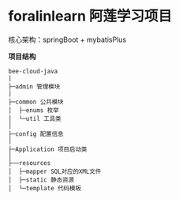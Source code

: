 # foralinlearn 阿莲学习项目

核心架构：springBoot + mybatisPlus

**项目结构** 
```
bee-cloud-java
|
├─admin 管理模块
|
├─common 公共模块
│  ├─enums 枚举
│  └─util 工具类
│ 
├─config 配置信息
│ 
├─Application 项目启动类
│  
├──resources 
│  ├─mapper SQL对应的XML文件
│  ├─static 静态资源
│  └─template 代码模板

```
